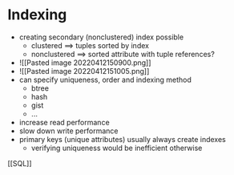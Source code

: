 # Indexing
+ creating secondary (nonclustered) index possible
	+ clustered ==> tuples sorted by index
	+ nonclustered ==> sorted attribute with tuple references?
+ ![[Pasted image 20220412150900.png]]
+ ![[Pasted image 20220412151005.png]]
+ can specify uniqueness, order and indexing method
	+ btree
	+ hash
	+ gist
	+ ...
+ increase read performance
+ slow down write performance 
+ primary keys (unique attributes) usually always create indexes
	+ verifying uniqueness would be inefficient otherwise


[[SQL]]